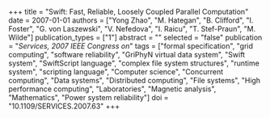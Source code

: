 +++
title = "Swift: Fast, Reliable, Loosely Coupled Parallel Computation"
date = 2007-01-01
authors = ["Yong Zhao", "M. Hategan", "B. Clifford", "I. Foster", "G. von Laszewski", "V. Nefedova", "I. Raicu", "T. Stef-Praun", "M. Wilde"]
publication_types = ["1"]
abstract = ""
selected = "false"
publication = "*Services, 2007 IEEE Congress on*"
tags = ["formal specification", "grid computing", "software reliability", "GriPhyN virtual data system", "Swift system", "SwiftScript language", "complex file system structures", "runtime system", "scripting language", "Computer science", "Concurrent computing", "Data systems", "Distributed computing", "File systems", "High performance computing", "Laboratories", "Magnetic analysis", "Mathematics", "Power system reliability"]
doi = "10.1109/SERVICES.2007.63"
+++

